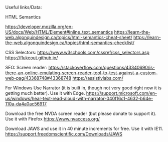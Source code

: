 Useful links/Data:

HTML Semantics

https://developer.mozilla.org/en-US/docs/Web/HTML/Element#inline_text_semantics
https://learn-the-web.algonquindesign.ca/topics/html-semantics-cheat-sheet/
https://learn-the-web.algonquindesign.ca/topics/html-semantics-checklist/




CSS Selectors:
https://www.w3schools.com/cssref/css_selectors.asp
https://flukeout.github.io/







SEO:
Screen reader:
	https://stackoverflow.com/questions/43340690/is-there-an-online-emulating-screen-reader-tool-to-test-against-a-custom-web-pag/43368748#43368748
	https://assistivlabs.com/

For Windows
Use Narrator (it is built in, though not very good right now it is getting much better). Use it with Edge.
https://support.microsoft.com/en-us/windows/hear-text-read-aloud-with-narrator-040f16c1-4632-b64e-110a-da4a0ac56917

Download the free NVDA screen reader (but please donate to support it). Use it with Firefox
https://www.nvaccess.org/

Download JAWS and use it in 40 minute increments for free. Use it with IE11.
https://support.freedomscientific.com/Downloads/JAWS


